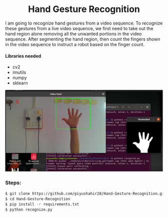 <h1 align="center">Hand Gesture Recognition</h1>

<p>
I am going to recognize hand gestures from a video sequence. To recognize these gestures from a live video sequence, we first need to take out the hand region alone removing all the unwanted portions in the video sequence. After segmenting the hand region, then count the fingers shown in the video sequence to instruct a robot based on the finger count. 
</p>

#### Libraries needed

* cv2
* imutils
* numpy
* sklearn

<img src="Media/main.png">

### Steps:

```bash
$ git clone https://github.com/piyushahir28/Hand-Gesture-Recognition.git
$ cd Hand-Gesture-Recognition
$ pip install -r requirements.txt
$ python recognize.py
```
